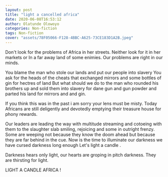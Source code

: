 ```yaml
---
layout: post
title: "light a cancelled africa"
date: 2020-06-08T16:53:12 
author: Olatunde Olowoyo
categories: Non-fiction
tags: Non-fiction
cover: "assets/78F05066-F128-4BBC-A625-73CE183D1A2B.jpeg"
---
```





Don't look for the problems of Africa in her streets.
Neither look for it in her markets or In a far away land of some enimies.
Our problems are right in our minds.

You blame the man who stole our lands and put our people into slavery
You ask for the heads of the cheats that exchanged mirrors and some bottles of gin for hectres  of land
But what should we do to the man who rounded his brothers up and sold them into slavery for dane gun and gun powder and parted his land for mirrors and and gin.

If you think this was in the past i am sorry your lens must be misty. 
Today Africans are still deligently and devotedly emptying their treasure house for phony rewards.

Our leaders are leading the way with  multitude streaming and cotoeing with them to the slaughter slab smiling, rejoicing and some in outright frenzy. 
Some are weeping not because they know the doom ahead but because they are far behind in the cue. 
Now is the time to illuminate our darkness we have cursed darkness long enough Let's light a candle . 

Darkness hears only light, our hearts are groping in pitch darkness. 
They are thirsting for light. 

LIGHT A CANDLE  AFRICA !





















































